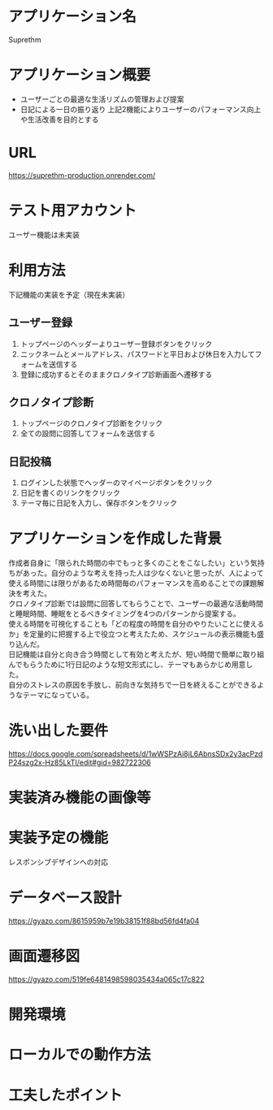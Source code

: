 # アプリケーション名
Suprethm

# アプリケーション概要
- ユーザーごとの最適な生活リズムの管理および提案
- 日記による一日の振り返り
上記2機能によりユーザーのパフォーマンス向上や生活改善を目的とする
# URL
https://suprethm-production.onrender.com/
# テスト用アカウント
ユーザー機能は未実装
# 利用方法
下記機能の実装を予定（現在未実装）
## ユーザー登録
1. トップページのヘッダーよりユーザー登録ボタンをクリック
2. ニックネームとメールアドレス、パスワードと平日および休日を入力してフォームを送信する
3. 登録に成功するとそのままクロノタイプ診断画面へ遷移する
## クロノタイプ診断
1. トップページのクロノタイプ診断をクリック
2. 全ての設問に回答してフォームを送信する
## 日記投稿
1. ログインした状態でヘッダーのマイページボタンをクリック
2. 日記を書くのリンクをクリック
3. テーマ毎に日記を入力し、保存ボタンをクリック

# アプリケーションを作成した背景
作成者自身に「限られた時間の中でもっと多くのことをこなしたい」という気持ちがあった。自分のような考えを持った人は少なくないと思ったが、人によって使える時間には限りがあるため時間毎のパフォーマンスを高めることでの課題解決を考えた。  
クロノタイプ診断では設問に回答してもらうことで、ユーザーの最適な活動時間と睡眠時間、睡眠をとるべきタイミングを4つのパターンから提案する。  
使える時間を可視化することも「どの程度の時間を自分のやりたいことに使えるか」を定量的に把握する上で役立つと考えたため、スケジュールの表示機能も盛り込んだ。  
日記機能は自分と向き合う時間として有効と考えたが、短い時間で簡単に取り組んでもらうために1行日記のような短文形式にし、テーマもあらかじめ用意した。  
自分のストレスの原因を手放し、前向きな気持ちで一日を終えることができるようなテーマになっている。  

# 洗い出した要件
https://docs.google.com/spreadsheets/d/1wWSPzAi8jL6AbnsSDx2y3acPzdP24szg2x-Hz85LkTI/edit#gid=982722306

# 実装済み機能の画像等

# 実装予定の機能
レスポンシブデザインへの対応

# データベース設計
https://gyazo.com/8615959b7e19b38151f88bd56fd4fa04
# 画面遷移図
https://gyazo.com/519fe6481498598035434a065c17c822
# 開発環境

# ローカルでの動作方法

# 工夫したポイント

